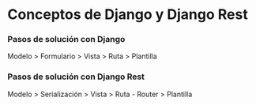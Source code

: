 # Conceptos de Django y Django Rest

### Pasos de solución con Django
Modelo > Formulario > Vista > Ruta > Plantilla

### Pasos de solución con Django Rest 
Modelo > Serialización > Vista > Ruta - Router > Plantilla


